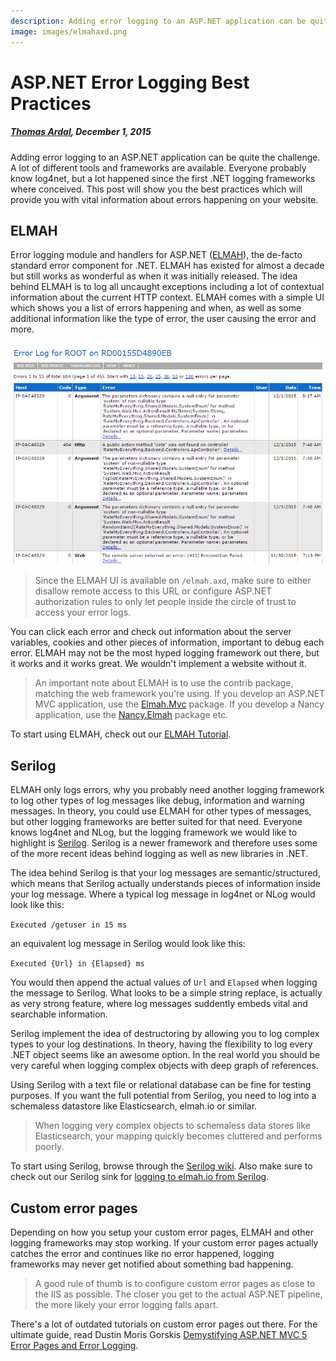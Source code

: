 ```yaml
---
description: Adding error logging to an ASP.NET application can be quite the challenge. This post will show you the best practices for adding error logging to your website.
image: images/elmahaxd.png
---
```


# ASP.NET Error Logging Best Practices

##### [Thomas Ardal](http://elmah.io/about/), December 1, 2015

Adding error logging to an ASP.NET application can be quite the challenge. A lot of different tools and frameworks are available. Everyone probably know log4net, but a lot happened since the first .NET logging frameworks where conceived. This post will show you the best practices which will provide you with vital information about errors happening on your website.

## ELMAH

Error logging module and handlers for ASP.NET ([ELMAH](https://elmah.github.io/)), the de-facto standard error component for .NET. ELMAH has existed for almost a decade but still works as wonderful as when it was initially released. The idea behind ELMAH is to log all uncaught exceptions including a lot of contextual information about the current HTTP context. ELMAH comes with a simple UI which shows you a list of errors happening and when, as well as some additional information like the type of error, the user causing the error and more.

![elmah.axd](images/elmahaxd.png)

> Since the ELMAH UI is available on `/elmah.axd`, make sure to either disallow remote access to this URL or configure ASP.NET authorization rules to only let people inside the circle of trust to access your error logs.

You can click each error and check out information about the server variables, cookies and other pieces of information, important to debug each error. ELMAH may not be the most hyped logging framework out there, but it works and it works great. We wouldn't implement a website without it.

> An important note about ELMAH is to use the contrib package, matching the web framework you're using. If you develop an ASP.NET MVC application, use the [Elmah.Mvc](https://www.nuget.org/packages/Elmah.MVC/) package. If you develop a Nancy application, use the [Nancy.Elmah](https://www.nuget.org/packages/Nancy.Elmah/) package etc.

To start using ELMAH, check out our [ELMAH Tutorial](/elmah-tutorial).

## Serilog

ELMAH only logs errors, why you probably need another logging framework to log other types of log messages like debug, information and warning messages. In theory, you could use ELMAH for other types of messages, but other logging frameworks are better suited for that need. Everyone knows log4net and NLog, but the logging framework we would like to highlight is [Serilog](http://serilog.net/). Serilog is a newer framework and therefore uses some of the more recent ideas behind logging as well as new libraries in .NET.

The idea behind Serilog is that your log messages are semantic/structured, which means that Serilog actually understands pieces of information inside your log message. Where a typical log message in log4net or NLog would look like this:

`Executed /getuser in 15 ms`

an equivalent log message in Serilog would look like this:

`Executed {Url} in {Elapsed} ms`

You would then append the actual values of `Url` and `Elapsed` when logging the message to Serilog. What looks to be a simple string replace, is actually as very strong feature, where log messages suddently embeds vital and searchable information.

Serilog implement the idea of destructoring by allowing you to log complex types to your log destinations. In theory, having the flexibility to log every .NET object seems like an awesome option. In the real world you should be very careful when logging complex objects with deep graph of references.

Using Serilog with a text file or relational database can be fine for testing purposes. If you want the full potential from Serilog, you need to log into a schemaless datastore like Elasticsearch, elmah.io or similar.

> When logging very complex objects to schemaless data stores like Elasticsearch, your mapping quickly becomes cluttered and performs poorly.

To start using Serilog, browse through the [Serilog wiki](https://github.com/serilog/serilog/wiki). Also make sure to check out our Serilog sink for [logging to elmah.io from Serilog](http://docs.elmah.io/logging-to-elmah-io-from-serilog/).

## Custom error pages

Depending on how you setup your custom error pages, ELMAH and other logging frameworks may stop working. If your custom error pages actually catches the error and continues like no error happened, logging frameworks may never get notified about something bad happening.

> A good rule of thumb is to configure custom error pages as close to the IIS as possible. The closer you get to the actual ASP.NET pipeline, the more likely your error logging falls apart.

There's a lot of outdated tutorials on custom error pages out there. For the ultimate guide, read Dustin Moris Gorskis [Demystifying ASP.NET MVC 5 Error Pages and Error Logging](http://dusted.codes/demystifying-aspnet-mvc-5-error-pages-and-error-logging).

